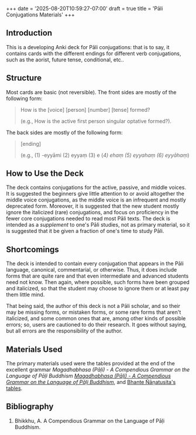 +++
date = '2025-08-20T10:59:27-07:00'
draft = true
title = 'Pāli Conjugations Materials'
+++

## Introduction

This is a developing Anki deck for Pāli conjugations: that is to say, it contains cards with the different endings for different verb conjugations, such as the aorist, future tense, conditional, etc..

## Structure

Most cards are basic (not reversible). The front sides are mostly of the following form: 

>How is the [voice] [person] [number] [tense] formed? 
>
>(e.g., How is the active first person singular optative formed?). 

The back sides are mostly of the following form: 

>[ending]
> 
>(e.g., (1) -eyyāmi (2) eyyaṃ (3) e (<i>4) ehaṃ (5) eyyahaṃ (6) eyyāhaṃ</i>)

## How to Use the Deck

The deck contains conjugations for the active, passive, and middle voices. It is suggested the beginners give little attention to or avoid altogether the middle voice conjugations, as the middle voice is an infrequent and mostly deprecated form. Moreover, it is suggested that the new student mostly ignore the italicized (rare) conjugations, and focus on proficiency in the fewer core conjugations needed to read most Pāli texts. The deck is intended as a <i>supplement</i> to one's Pāli studies, not as primary material, so it is suggested that it be given a fraction of one's time to study Pāli.

## Shortcomings

The deck is intended to contain every conjugation that appears in the Pāli language, canonical, commentarial, or otherwise. Thus, it does include forms that are quite rare and that even intermediate and advanced students need not know. Then again, where possible, such forms have been grouped and italicized, so that the student may choose to ignore them or at least pay them little mind.

That being said, the author of this deck is not a Pāli scholar, and so their may be missing forms, or mistaken forms, or some rare forms that aren't italicized, and some common ones that are, among other kinds of possible errors; so, users are cautioned to do their research. It goes without saying, but all errors are the responsibility of the author.

## Materials Used

The primary materials used were the tables provided at the end of the excellent grammar <i>Magadhabhasa (Pāḷi) - A Compendious Grammar on the Language of Pāḷi Buddhism</i>
<a href="https://drive.google.com/file/d/1W66egod0n5t4EvL4oJMRd8_uixxLmFMB/view?usp=sharing" target="_blank" rel="noopener noreferrer"><i>Magadhabhasa (Pāḷi) - A Compendious Grammar on the Language of Pāḷi Buddhism</i></a>, and <a href="https://drive.google.com/file/d/1qJeKY9CPpOJwPEEdeEK7d1nm7X5ORvGr/view?usp=sharing" target="_blank" rel="noopener noreferrer">Bhante Ñāṇatusita's tables</a>.

## Bibliography

1. Bhikkhu, A. A Compendious Grammar on the Language of Pāḷi Buddhism.

